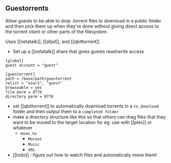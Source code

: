 ## Guestorrents
Allow guests to be able to drop .torrent files to download in a public folder and then pick them up when they're done without giving direct access to the torrent client or other parts of the filesystem.

Uses [[netatalk]], [[afpd]], and [[qbittorrent]]

- Set up a [[netatalk]] share that gives guests read/write access 
```
[global]
guest account = "guest"

[guestorrent]
path = /base/path/guestorrent
rwlist = "user1", "guest"
browseable = yes
file perm = 0776
directory perm = 0776
```
* set [[qbittorrent]] to automatically download torrents in a `to_download` folder and then output them to a `completed folder`
* make a directory structure like this so that others can drag files that they want to be moved to the target location for eg. use with [[plex]] or whatever
	* `move_to`
		* `Movies`
		* `Music`
		* etc.
* [[todo]] : figure out how to watch files and automatically move them!